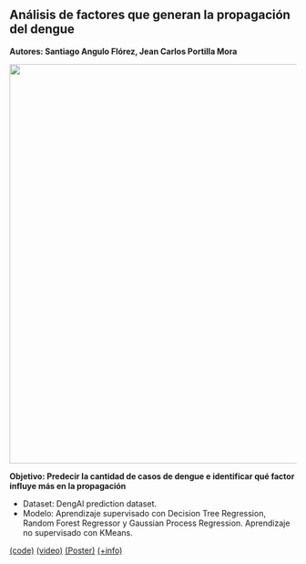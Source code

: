 ## Análisis de factores que generan la propagación del dengue <a name="proyMosquito"></a>

**Autores: Santiago Angulo Flórez, Jean Carlos Portilla Mora**

<img src="https://raw.githubusercontent.com/Parhy/IA_Project_Mosquito/master/Banner.png" style="width:700px;">

**Objetivo: Predecir la cantidad de casos de dengue e identificar qué factor influye más en la propagación**

- Dataset: DengAI prediction dataset.
- Modelo: Aprendizaje supervisado con Decision Tree Regression, Random Forest Regressor y Gaussian Process Regression. Aprendizaje no supervisado con KMeans.

[(code)](https://github.com/Parhy/IA_Project_Mosquito) [(video)](https://youtu.be/Q229CUkoxvk) 
[(Poster)](https://github.com/Parhy/IA_Project_Mosquito/blob/master/Poster/Predicci%C3%B3n%20del%20dengue.pdf) [(+info)](https://github.com/Parhy/IA_Project_Mosquito/tree/master/diapostivas)

